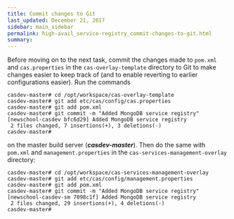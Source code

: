 ```yaml
---
title: Commit changes to Git
last_updated: December 21, 2017
sidebar: main_sidebar
permalink: high-avail_service-registry_commit-changes-to-git.html
summary:
---
```


Before moving on to the next task, commit the changes made to `pom.xml` and `cas.properties` in the `cas-overlay-template` directory to Git to make changes easier to keep track of (and to enable reverting to earlier configurations easier). Run the commands

```console
casdev-master# cd /opt/workspace/cas-overlay-template
casdev-master# git add etc/cas/config/cas.properties
casdev-master# git add pom.xml
casdev-master# git commit -m "Added MongoDB service registry"
[newschool-casdev bfc6d29] Added MongoDB service registry
 2 files changed, 7 insertions(+), 3 deletions(-)
casdev-master#  
```

on the master build server (***casdev-master***). Then do the same with `pom.xml` and `management.properties` in the `cas-services-management-overlay` directory:

```console
casdev-master# cd /opt/workspace/cas-services-management-overlay
casdev-master# git add etc/cas/config/management.properties
casdev-master# git add pom.xml
casdev-master# git commit -m "Added MongoDB service registry"
[newschool-casdev-sm 7098c1f] Added MongoDB service registry
 2 files changed, 29 insertions(+), 4 deletions(-)
casdev-master#  
```
